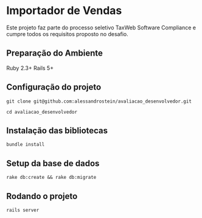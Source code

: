 # Importador de Vendas

Este projeto faz parte do processo seletivo TaxWeb Software Compliance e cumpre
todos os requisitos proposto no desafio.

## Preparação do Ambiente

Ruby 2.3+
Rails 5+

## Configuração do projeto

`git clone git@github.com:alessandrostein/avaliacao_desenvolvedor.git`

`cd avaliacao_desenvolvedor`

## Instalação das bibliotecas

`bundle install`

## Setup da base de dados

`rake db:create && rake db:migrate`

## Rodando o projeto

`rails server`
